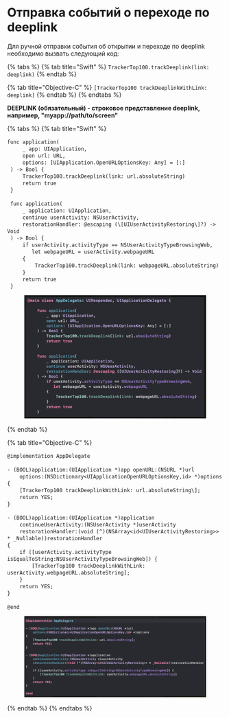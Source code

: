 # Отправка событий о переходе по deeplink

Для ручной отправки события об открытии и переходе по deeplink необходимо вызвать следующий код:

{% tabs %}
{% tab title="Swift" %}
`TrackerTop100.trackDeeplink(link: deeplink)`
{% endtab %}

{% tab title="Objective-C" %}
`[TrackerTop100 trackDeeplinkWithLink: deeplink]`
{% endtab %}
{% endtabs %}

**DEEPLINK (обязательный) - строковое представление deeplink, например, "myapp://path/to/screen"**



{% tabs %}
{% tab title="Swift" %}
```
func application(  
     _ app: UIApplication,  
     open url: URL,  
     options: [UIApplication.OpenURLOptionsKey: Any] = [:]  
 ) -> Bool {  
     TrackerTop100.trackDeeplink(link: url.absoluteString)  
     return true  
 }  
  
 func application(  
     _ application: UIApplication,  
     continue userActivity: NSUserActivity,  
     restorationHandler: @escaping (\[UIUserActivityRestoring\]?) -> Void  
 ) -> Bool {  
     if userActivity.activityType == NSUserActivityTypeBrowsingWeb,  
        let webpageURL = userActivity.webpageURL  
     {  
         TrackerTop100.trackDeeplink(link: webpageURL.absoluteString)  
     }  
     return true  
 }
```

<figure><img src="../../../.gitbook/assets/Снимок экрана 2024-02-08 в 15.48.16.png" alt=""><figcaption></figcaption></figure>
{% endtab %}

{% tab title="Objective-C" %}
```
@implementation AppDelegate  
  
- (BOOL)application:(UIApplication *)app openURL:(NSURL *)url  
    options:(NSDictionary<UIApplicationOpenURLOptionsKey,id> *)options  
{  
    [TrackerTop100 trackDeeplinkWithLink: url.absoluteString\];  
    return YES;  
}  
  
- (BOOL)application:(UIApplication *)application  
    continueUserActivity:(NSUserActivity *)userActivity  
    restorationHandler:(void (^)(NSArray<id<UIUserActivityRestoring>> * _Nullable))restorationHandler  
{  
    if ([userActivity.activityType isEqualToString:NSUserActivityTypeBrowsingWeb]) {  
        [TrackerTop100 trackDeeplinkWithLink: userActivity.webpageURL.absoluteString];  
    }  
    return YES;  
}  
  
@end
```

<figure><img src="../../../.gitbook/assets/Снимок экрана 2024-02-08 в 15.48.56 (1).png" alt=""><figcaption></figcaption></figure>
{% endtab %}
{% endtabs %}
